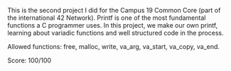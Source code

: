 This is the second project I did for the Campus 19 Common Core (part of the international 42 Network). Printf is one of the most fundamental functions a C programmer uses. In this project, we make our own printf, learning about variadic functions and well structured code in the process.

Allowed functions: free, malloc, write, va_arg, va_start, va_copy, va_end.

Score: 100/100

